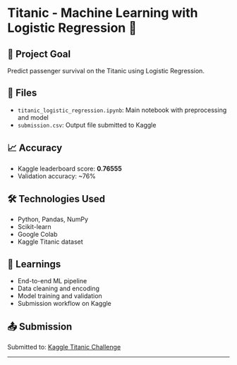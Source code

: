 # Titanic - Machine Learning with Logistic Regression 🚢

## 🎯 Project Goal
Predict passenger survival on the Titanic using Logistic Regression.

## 📁 Files
- `titanic_logistic_regression.ipynb`: Main notebook with preprocessing and model
- `submission.csv`: Output file submitted to Kaggle

## 📈 Accuracy
- Kaggle leaderboard score: **0.76555**
- Validation accuracy: ~76%

## 🛠️ Technologies Used
- Python, Pandas, NumPy
- Scikit-learn
- Google Colab
- Kaggle Titanic dataset

## 🧠 Learnings
- End-to-end ML pipeline
- Data cleaning and encoding
- Model training and validation
- Submission workflow on Kaggle

## 📤 Submission
Submitted to: [Kaggle Titanic Challenge](https://www.kaggle.com/competitions/titanic)

---
